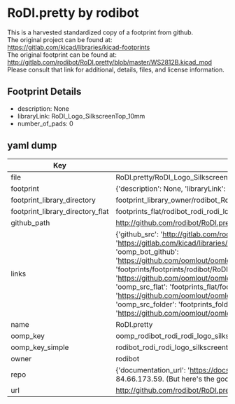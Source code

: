 # RoDI.pretty by rodibot  
This is a harvested standardized copy of a footprint from github.  
The original project can be found at:  
https://gitlab.com/kicad/libraries/kicad-footprints  
The original footprint can be found at:
http://gitlab.com/rodibot/RoDI.pretty/blob/master/WS2812B.kicad_mod
Please consult that link for additional, details, files, and license information.  
## Footprint Details
* description: None  
* libraryLink: RoDI_Logo_SilkscreenTop_10mm  
* number_of_pads: 0  
## yaml dump  
| Key | Value |  
| --- | --- |  
| file | RoDI.pretty/RoDI_Logo_SilkscreenTop_10mm.kicad_mod |  
| footprint | {'description': None, 'libraryLink': 'RoDI_Logo_SilkscreenTop_10mm', 'number_of_pads': 0} |  
| footprint_library_directory | footprint_library_owner/rodibot_RoDI.pretty |  
| footprint_library_directory_flat | footprints_flat/rodibot_rodi_rodi_logo_silkscreentop_10mm/working |  
| github_path | http://github.com/rodibot/RoDI.pretty/blob/master/RoDI_Logo_SilkscreenTop_10mm.kicad_mod |  
| links | {'github_src': 'http://gitlab.com/rodibot/RoDI.pretty/blob/master/WS2812B.kicad_mod', 'github_src_repo': 'https://gitlab.com/kicad/libraries/kicad-footprints', 'oomp_bot': 'footprints/rodibot_rodi_rodi_logo_silkscreentop_10mm/working', 'oomp_bot_github': 'https://github.com/oomlout/oomlout_oomp_footprint_bot/tree/main/footprints/rodibot_rodi_rodi_logo_silkscreentop_10mm/working', 'oomp_doc': 'footprints/footprints/rodibot/RoDI/RoDI_Logo_SilkscreenTop_10mm/working/', 'oomp_doc_github': 'https://github.com/oomlout/oomlout_oomp_footprint_doc/tree/main/footprints/footprints/rodibot/RoDI/RoDI_Logo_SilkscreenTop_10mm/working', 'oomp_src_flat': 'footprints_flat/footprints_flat/rodibot_rodi_rodi_logo_silkscreentop_10mm/working', 'oomp_src_flat_github': 'https://github.com/oomlout/oomlout_oomp_footprint_src/tree/main/footprints_flat/rodibot_rodi_rodi_logo_silkscreentop_10mm/working', 'oomp_src_folder': 'footprints_folder/footprints_folder/rodibot/RoDI/RoDI_Logo_SilkscreenTop_10mm/working', 'oomp_src_folder_github': 'https://github.com/oomlout/oomlout_oomp_footprint_src/tree/main/footprints_folder/rodibot/RoDI/RoDI_Logo_SilkscreenTop_10mm/working'} |  
| name | RoDI.pretty |  
| oomp_key | oomp_rodibot_rodi_rodi_logo_silkscreentop_10mm |  
| oomp_key_simple | rodibot_rodi_rodi_logo_silkscreentop_10mm |  
| owner | rodibot |  
| repo | {'documentation_url': 'https://docs.github.com/rest/overview/resources-in-the-rest-api#rate-limiting', 'message': "API rate limit exceeded for 84.66.173.59. (But here's the good news: Authenticated requests get a higher rate limit. Check out the documentation for more details.)"} |  
| url | http://github.com/rodibot/RoDI.pretty |  

